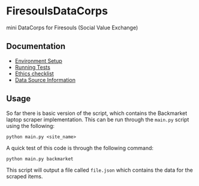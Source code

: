 # FiresoulsDataCorps
mini DataCorps for Firesouls (Social Value Exchange)

## Documentation
- [Environment Setup](docs/environment.md)
- [Running Tests](docs/tests.md)
- [Ethics checklist](ETHICS.md)
- [Data Source Information](docs/datasources.md)

## Usage  

So far there is basic version of the script, which contains the Backmarket
laptop scraper implementation. This can be run through the `main.py` script using the following:

```
python main.py <site_name>
```

A quick test of this code is through the following command:  

```
python main.py backmarket
```

This script will output a file called `file.json` which contains the data for
the scraped items.

